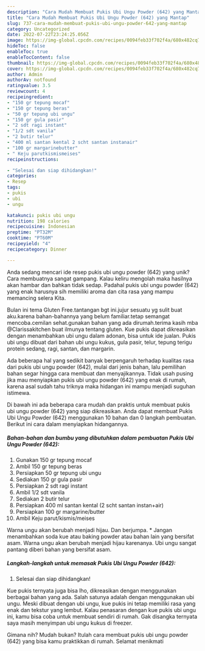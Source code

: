 ```yaml
---
description: "Cara Mudah Membuat Pukis Ubi Ungu Powder (642) yang Mantap"
title: "Cara Mudah Membuat Pukis Ubi Ungu Powder (642) yang Mantap"
slug: 737-cara-mudah-membuat-pukis-ubi-ungu-powder-642-yang-mantap
category: Uncategorized
date: 2022-07-22T23:24:25.056Z
image: https://img-global.cpcdn.com/recipes/0094feb33f702f4a/680x482cq70/pukis-ubi-ungu-powder-642-foto-resep-utama.jpg
hideToc: false
enableToc: true
enableTocContent: false
thumbnail: https://img-global.cpcdn.com/recipes/0094feb33f702f4a/680x482cq70/pukis-ubi-ungu-powder-642-foto-resep-utama.jpg
cover: https://img-global.cpcdn.com/recipes/0094feb33f702f4a/680x482cq70/pukis-ubi-ungu-powder-642-foto-resep-utama.jpg
author: Admin
authorAv: notfound
ratingvalue: 3.5
reviewcount: 4
recipeingredient:
- "150 gr tepung mocaf"
- "150 gr tepung beras"
- "50 gr tepung ubi ungu"
- "150 gr gula pasir"
- "2 sdt ragi instant"
- "1/2 sdt vanila"
- "2 butir telur"
- "400 ml santan kental 2 scht santan instanair"
- "100 gr margarinebutter"
- " Keju parutkismismeises"
recipeinstructions:

- "Selesai dan siap dihidangkan!"
categories:
- Resep
tags:
- pukis
- ubi
- ungu

katakunci: pukis ubi ungu 
nutrition: 198 calories
recipecuisine: Indonesian
preptime: "PT32M"
cooktime: "PT60M"
recipeyield: "4"
recipecategory: Dinner

---
```





Anda sedang mencari ide resep pukis ubi ungu powder (642) yang unik? Cara membuatnya sangat gampang. Kalau keliru mengolah maka hasilnya akan hambar dan bahkan tidak sedap. Padahal pukis ubi ungu powder (642) yang enak harusnya sih memiliki aroma dan cita rasa yang mampu memancing selera Kita.





Bulan ini tema Gluten Free.tantangan bgt ini.jujur sesuatu yg sulit buat aku.karena bahan-bahannya yang belum familiar.tetap semangat mencoba.cemilan sehat.gunakan bahan yang ada dirumah.terima kasih mba @Clarissakitchen buat ilmunya tentang gluten. Kue pukis dapat dikreasikan dengan menambahkan ubi ungu dalam adonan, bisa untuk ide jualan. Pukis ubi ungu dibuat dari bahan ubi ungu kukus, gula pasir, telur, tepung terigu protein sedang, ragi, santan, dan margarin.

Ada beberapa hal yang sedikit banyak berpengaruh terhadap kualitas rasa dari pukis ubi ungu powder (642), mulai dari jenis bahan, lalu pemilihan bahan segar hingga cara membuat dan menyajikannya. Tidak usah pusing jika mau menyiapkan pukis ubi ungu powder (642) yang enak di rumah, karena asal sudah tahu triknya maka hidangan ini mampu menjadi suguhan istimewa.






Di bawah ini ada beberapa cara mudah dan praktis untuk membuat pukis ubi ungu powder (642) yang siap dikreasikan. Anda dapat membuat Pukis Ubi Ungu Powder (642) menggunakan 10 bahan dan 0 langkah pembuatan. Berikut ini cara dalam menyiapkan hidangannya.

<!--inarticleads1-->

##### Bahan-bahan dan bumbu yang dibutuhkan dalam pembuatan Pukis Ubi Ungu Powder (642):

1. Gunakan 150 gr tepung mocaf
1. Ambil 150 gr tepung beras
1. Persiapkan 50 gr tepung ubi ungu
1. Sediakan 150 gr gula pasir
1. Persiapkan 2 sdt ragi instant
1. Ambil 1/2 sdt vanila
1. Sediakan 2 butir telur
1. Persiapkan 400 ml santan kental (2 scht santan instan+air)
1. Persiapkan 100 gr margarine/butter
1. Ambil  Keju parut/kismis/meises


Warna ungu akan berubah menjadi hijau. Dan berjumpa. * Jangan menambahkan soda kue atau baking powder atau bahan lain yang bersifat asam. Warna ungu akan berubah menjadi hijau karenanya. Ubi ungu sangat pantang diberi bahan yang bersifat asam. 

<!--inarticleads2-->

##### Langkah-langkah untuk memasak Pukis Ubi Ungu Powder (642):


1. Selesai dan siap dihidangkan!

Kue pukis ternyata juga bisa lho, dikreasikan dengan menggunakan berbagai bahan yang ada. Salah satunya adalah dengan menggunakan ubi ungu. Meski dibuat dengan ubi ungu, kue pukis ini tetap memiliki rasa yang enak dan tekstur yang lembut. Kalau penasaran dengan kue pukis ubi ungu ini, kamu bisa coba untuk membuat sendiri di rumah. Gak disangka ternyata saya masih menyimpan ubi ungu kukus di freezer. 

Gimana nih? Mudah bukan? Itulah cara membuat pukis ubi ungu powder (642) yang bisa kamu praktikkan di rumah. Selamat menikmati
